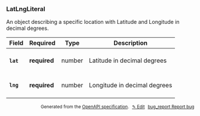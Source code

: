 <!--- This is a generated file, do not edit! -->
<!--- [START woosmap_http_schema_latlngliteral] -->
<h3 class="schema-object" id="LatLngLiteral">LatLngLiteral</h3>

An object describing a specific location with Latitude and Longitude in decimal degrees.

| Field                                                                                        | Required     | Type   | Description                                                                        |
| :------------------------------------------------------------------------------------------- | ------------ | ------ | ---------------------------------------------------------------------------------- |
| <h4 id="LatLngLiteral-lat" class="add-link schema-object-property-key"><code>lat</code></h4> | **required** | number | <div class="nonref-property-description"><p>Latitude in decimal degrees</p></div>  |
| <h4 id="LatLngLiteral-lng" class="add-link schema-object-property-key"><code>lng</code></h4> | **required** | number | <div class="nonref-property-description"><p>Longitude in decimal degrees</p></div> |

<p style="text-align: right; font-size: smaller;">Generated from the <a data-label="openapi-github" href="https://github.com/woosmap/openapi-specification" title="Woosmap OpenAPI Specification" class="external">OpenAPI specification</a>.
<a data-label="openapi-github-woosmap-http-schema-latlngliteral" data-action="edit" style="margin-left: 5px;" href="https://github.com/woosmap/openapi-specification/blob/main/specification/schemas/LatLngLiteral.yml" title="Edit on GitHub">✎ Edit</a>
<a data-label="openapi-github-woosmap-http-schema-latlngliteral" data-action="bug" style="margin-left: 5px;" href="https://github.com/woosmap/openapi-specification/issues/new?assignees=&labels=type%3A+bug%2C+triage+me&template=bug_report.md&title=[schemas] Bug - LatLngLiteral" title="File bug for schemas on GitHub"><span class="material-icons">bug_report</span> Report bug</a>
</p>

<!--- [END woosmap_http_schema_latlngliteral] -->

